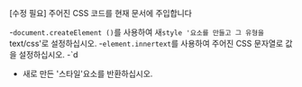 [수정 필요]
주어진 CSS 코드를 현재 문서에 주입합니다

-`document.createElement ()`를 사용하여 새`style '요소를 만들고 그 유형을`text/css'로 설정하십시오.
-`element.innertext`를 사용하여 주어진 CSS 문자열로 값을 설정하십시오.
-`d
- 새로 만든 '스타일'요소를 반환하십시오.